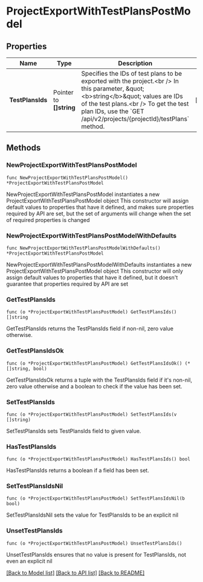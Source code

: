 # ProjectExportWithTestPlansPostModel

## Properties

Name | Type | Description | Notes
------------ | ------------- | ------------- | -------------
**TestPlansIds** | Pointer to **[]string** | Specifies the IDs of test plans to be exported with the project.&lt;br /&gt;  In this parameter, \&quot;&lt;b&gt;string&lt;/b&gt;\&quot; values are IDs of the test plans.&lt;br /&gt;  To get the test plan IDs, use the &#x60;GET /api/v2/projects/{projectId}/testPlans&#x60; method. | [optional] 

## Methods

### NewProjectExportWithTestPlansPostModel

`func NewProjectExportWithTestPlansPostModel() *ProjectExportWithTestPlansPostModel`

NewProjectExportWithTestPlansPostModel instantiates a new ProjectExportWithTestPlansPostModel object
This constructor will assign default values to properties that have it defined,
and makes sure properties required by API are set, but the set of arguments
will change when the set of required properties is changed

### NewProjectExportWithTestPlansPostModelWithDefaults

`func NewProjectExportWithTestPlansPostModelWithDefaults() *ProjectExportWithTestPlansPostModel`

NewProjectExportWithTestPlansPostModelWithDefaults instantiates a new ProjectExportWithTestPlansPostModel object
This constructor will only assign default values to properties that have it defined,
but it doesn't guarantee that properties required by API are set

### GetTestPlansIds

`func (o *ProjectExportWithTestPlansPostModel) GetTestPlansIds() []string`

GetTestPlansIds returns the TestPlansIds field if non-nil, zero value otherwise.

### GetTestPlansIdsOk

`func (o *ProjectExportWithTestPlansPostModel) GetTestPlansIdsOk() (*[]string, bool)`

GetTestPlansIdsOk returns a tuple with the TestPlansIds field if it's non-nil, zero value otherwise
and a boolean to check if the value has been set.

### SetTestPlansIds

`func (o *ProjectExportWithTestPlansPostModel) SetTestPlansIds(v []string)`

SetTestPlansIds sets TestPlansIds field to given value.

### HasTestPlansIds

`func (o *ProjectExportWithTestPlansPostModel) HasTestPlansIds() bool`

HasTestPlansIds returns a boolean if a field has been set.

### SetTestPlansIdsNil

`func (o *ProjectExportWithTestPlansPostModel) SetTestPlansIdsNil(b bool)`

 SetTestPlansIdsNil sets the value for TestPlansIds to be an explicit nil

### UnsetTestPlansIds
`func (o *ProjectExportWithTestPlansPostModel) UnsetTestPlansIds()`

UnsetTestPlansIds ensures that no value is present for TestPlansIds, not even an explicit nil

[[Back to Model list]](../README.md#documentation-for-models) [[Back to API list]](../README.md#documentation-for-api-endpoints) [[Back to README]](../README.md)


